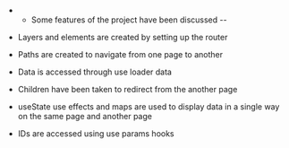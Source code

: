 - - Some features of the project have been discussed --

- Layers and elements are created by setting up the router
- Paths are created to navigate from one page to another
- Data is accessed through use loader data
- Children have been taken to redirect from the another page
- useState use effects and maps are used to display data in a single way on the same page and another page
- IDs are accessed using use params hooks
